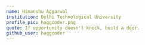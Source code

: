 ```yaml
---
name: Himanshu Aggarwal
institution: Delhi Technological University
profile_pic: haggcoder.png
quote: If opportunity doesn't knock, build a door.
github_user: haggcoder
---
```


